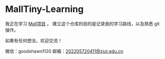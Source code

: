 # MallTiny-Learning

我正在学习 [Mall项目](https://github.com/macrozheng/mall) 。
建立这个仓库的目的是记录我的学习路线，以及熟悉 git 操作。

如果有任何想法，欢迎交流！

微信：goodshawn1120
邮箱：202205720411@zjut.edu.cn
